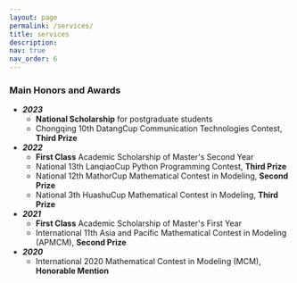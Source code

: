 ```yaml
---
layout: page
permalink: /services/
title: services
description: 
nav: true
nav_order: 6
---
```


<h3>Main Honors and Awards</h3>

- ***2023***
  - **National Scholarship** for postgraduate students
  - Chongqing 10th DatangCup Communication Technologies Contest, **Third Prize**
- ***2022***
  - **First Class** Academic Scholarship of Master's Second Year
  - National 13th LanqiaoCup Python Programming Contest, **Third Prize**
  - National 12th MathorCup Mathematical Contest in Modeling, **Second Prize**
  - National 3th HuashuCup Mathematical Contest in Modeling, **Third Prize**
- ***2021***
  - **First Class** Academic Scholarship of Master's First Year
  - International 11th Asia and Pacific Mathematical Contest in Modeling (APMCM), **Second Prize**
- ***2020***
  - International 2020 Mathematical Contest in Modeling (MCM), **Honorable Mention**

